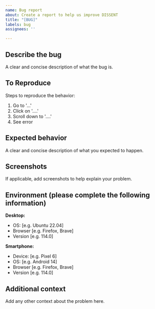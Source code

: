 ```yaml
---
name: Bug report
about: Create a report to help us improve DISSENT
title: "[BUG]"
labels: bug
assignees: ''

---
```


## Describe the bug
A clear and concise description of what the bug is.

## To Reproduce
Steps to reproduce the behavior:
1. Go to '...'
2. Click on '....'
3. Scroll down to '....'
4. See error

## Expected behavior
A clear and concise description of what you expected to happen.

## Screenshots
If applicable, add screenshots to help explain your problem.

## Environment (please complete the following information)
**Desktop:**
- OS: [e.g. Ubuntu 22.04]
- Browser [e.g. Firefox, Brave]
- Version [e.g. 114.0]

**Smartphone:**
- Device: [e.g. Pixel 6]
- OS: [e.g. Android 14]
- Browser [e.g. Firefox, Brave]
- Version [e.g. 114.0]

## Additional context
Add any other context about the problem here.
